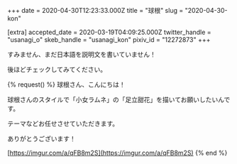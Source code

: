 +++
date = 2020-04-30T12:23:33.000Z
title = "球根"
slug = "2020-04-30-kon"

[extra]
accepted_date = 2020-03-19T04:09:25.000Z
twitter_handle = "usanagi_o"
skeb_handle = "usanagi_kon"
pixiv_id = "12272873"
+++

すみません、まだ日本語を説明文を書いていません！

後ほどチェックしてみてください。

{% request() %}
球根さん、こんにちは！

球根さんのスタイルで「小女ラムネ」の「足立甜花」を描いてお願いしたいんです。

テーマなどお任せさせていただきます。

ありがとうございます！

[https://imgur.com/a/qFB8m2S](https://imgur.com/a/qFB8m2S)
{% end %}
